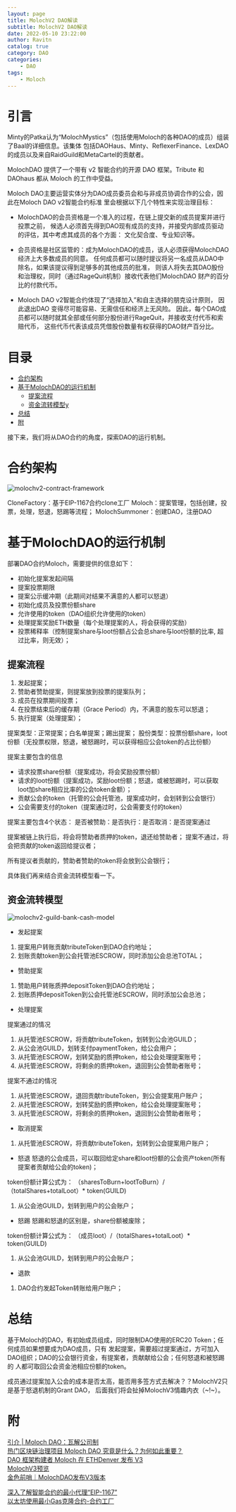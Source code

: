 ```yaml
---
layout: page
title: MolochV2 DAO解读
subtitle: MolochV2 DAO解读
date: 2022-05-10 23:22:00
author: Ravitn
catalog: true
category: DAO
categories:
    - DAO
tags:
    - Moloch
---
```



# 引言
Minty的Patka认为“MolochMystics”（包括使用Moloch的各种DAO的成员）组装了Baal的详细信息。该集体
包括DAOHaus、Minty、ReflexerFinance、LexDAO的成员以及来自RaidGuild和MetaCartel的贡献者。

MolochDAO 提供了一个带有 v2 智能合约的开源 DAO 框架。Tribute 和 DAOhaus 都从 Moloch 的工作中受益。 

Moloch DAO主要运营实体分为DAO成员委员会和与非成员协调合作的公会，因此在Moloch DAO v2智能合约标准
里会根据以下几个特性来实现治理目标：

* MolochDAO的会员资格是一个准入的过程，在链上提交新的成员提案并进行投票之前，
候选人必须首先得到DAO现有成员的支持，并接受内部成员驱动的评估，其中考虑其成员的各个方面：
文化契合度、专业知识等。

* 会员资格是社区监管的：成为MolochDAO的成员，该人必须获得MolochDAO经济上大多数成员的同意。
任何成员都可以随时提议将另一名成员从DAO中除名，如果该提议得到足够多的其他成员的批准，
则该人将失去其DAO股份和治理权，同时（通过RageQuit机制）接收代表他们MolochDAO
 财产的百分比的付款代币。


* Moloch DAO v2智能合约体现了“选择加入”和自主选择的朋克设计原则，
因此退出DAO 变得尽可能容易、无需信任和经济上无风险。
因此，每个DAO成员都可以随时就其全部或任何部分股份进行RageQuit，并接收支付代币和索赔代币，
这些代币代表该成员凭借股份数量有权获得的DAO财产百分比。

# 目录
* [合约架构](#合约架构) 
* [基于MolochDAO的运行机制](#基于molochdao的运行机制) 
    * [提案流程](#提案流程) 
    * [资金流转模型y](#资金流转模型) 
* [总结](#总结)     
* [附](#附) 


接下来，我们将从DAO合约的角度，探索DAO的运行机制。

# 合约架构

![molochv2-contract-framework](/image/molochv2/molochv2-contract-framework.png)

CloneFactory：基于EIP-1167合约clone工厂
Moloch：提案管理，包括创建，投票，处理，怒退，怒踢等流程；
MolochSummoner：创建DAO，注册DAO


# 基于MolochDAO的运行机制

部署DAO合约Moloch，需要提供的信息如下：
* 初始化提案发起间隔
* 提案投票期限
* 提案公示缓冲期（此期间对结果不满意的人都可以怒退）
* 初始化成员及投票份额share
* 允许使用的token（DAO组织允许使用的token）
* 处理提案奖励ETH数量（每个处理提案的人，将会获得的奖励）
* 投票稀释率（控制提案share与loot份额占公会总share与loot份额的比率, 超过比率，则无效）；



## 提案流程
1. 发起提案；
2. 赞助者赞助提案，则提案放到投票的提案队列；
3. 成员在投票期间投票；
4. 在投票结束后的缓存期（Grace Period）内，不满意的股东可以怒退；
5. 执行提案（处理提案）；

提案类型：正常提案；白名单提案；踢出提案；
股份类型：投票份额share，loot份额（无投票权限，怒退，被怒踢时，可以获得相应公会token的占比份额）


提案主要包含的信息
* 请求投票share份额（提案成功，将会奖励投票份额）
* 请求的loot份额（提案成功，奖励loot份额；怒退，或被怒踢时，可以获取loot加share相应比率的公会token金额）；
* 贡献公会的token（托管的公会托管池，提案成功时，会划转到公会银行）
* 公会需要支付的token（提案通过时，公会需要支付的token）

提案主要包含4个状态：
是否被赞助：是否执行：是否取消：是否提案通过



提案被链上执行后，将会将赞助者质押的token，退还给赞助者；
提案不通过，将会把贡献的token返回给提议者；

所有提议者贡献的，赞助者赞助的token将会放到公会银行；


具体我们再来结合资金流转模型看一下。

## 资金流转模型

![molochv2-guild-bank-cash-model](/image/molochv2/molochv2-guild-bank-cash-model.png)


* 发起提案
1. 提案用户转账贡献tributeToken到DAO合约地址；
2. 划账贡献token到公会托管池ESCROW，同时添加公会总池TOTAL；

* 赞助提案
1. 赞助用户转账质押depositToken到DAO合约地址；
2. 划账质押depositToken到公会托管池ESCROW，同时添加公会总池； 

* 处理提案

提案通过的情况

1. 从托管池ESCROW，将贡献tributeToken，划转到公会池GUILD；
2. 从公会池GUILD，划转支付paymentToken，给公会用户；
3. 从托管池ESCROW，划转奖励的质押token，给公会处理提案账号；
4. 从托管池ESCROW，将剩余的质押token，退回到公会赞助者账号；

提案不通过的情况

1. 从托管池ESCROW，退回贡献tributeToken，到公会提案用户账户；
2. 从托管池ESCROW，划转奖励的质押token，给公会处理提案账号；
3. 从托管池ESCROW，将剩余的质押token，退回到公会赞助者账号；


* 取消提案
1. 从托管池ESCROW，将贡献tributeToken，划转到公会提案用户账户；


* 怒退
怒退的公会成员，可以取回给定share和loot份额的公会资产token(所有提案者贡献给公会的token)；

token份额计算公式为：
（sharesToBurn+lootToBurn）/（totalShares+totalLoot）* token(GUILD)

1. 从公会池GUILD，划转到用户的公会账户；


* 怒踢
怒踢和怒退的区别是，share份额被废除；

token份额计算公式为：
（成员loot）/（totalShares+totalLoot）* token(GUILD)

1. 从公会池GUILD，划转到用户的公会账户；


* 退款
1. DAO合约发起Token转账给用户账户；


# 总结

基于Moloch的DAO，有初始成员组成，同时限制DAO使用的ERC20 Token；任何成员如果想要成为DAO成员，只有
发起提案，需要超过提案通过，方可加入DAO组织；DAO的公会银行资金，有提案者，贡献献给公会；任何怒退和被怒踢的
人都可取回公会资金池相应份额的token。

成员通过提案加入公会的成本是否太高，能否用多签方式去解决？？MolochV2只是基于怒退机制的Grant DAO，
后面我们将会扯掉MolochV3情趣内衣（~!~）。





# 附
[引介 | Moloch DAO：瓦解公司制](https://zhuanlan.zhihu.com/p/65605851)   
[热门区块链治理项目 Moloch DAO 究竟是什么？为何如此重要？](https://zhuanlan.zhihu.com/p/75036887)     
[DAO 框架构建者 Moloch 在 ETHDenver 发布 V3](https://chainoe.com/8461.html)   
[MolochV3预览](https://www.panewslab.com/zh/articledetails/D64612532.html)     
[金色前哨｜MolochDAO发布V3版本](https://zhuanlan.zhihu.com/p/469235625)  

[深入了解智能合约的最小代理“EIP-1167”](https://blog.csdn.net/chinadefi/article/details/121631038)  
[以太坊使用最小Gas克隆合约-合约工厂](https://zhuanlan.zhihu.com/p/252341880)   


 
